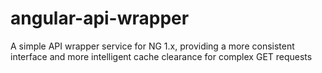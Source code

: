 # angular-api-wrapper
A simple API wrapper service for NG 1.x, providing a more consistent interface and more intelligent cache clearance for complex GET requests

